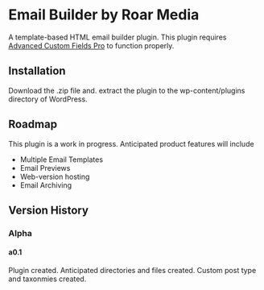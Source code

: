 # Email Builder by Roar Media
A template-based HTML email builder plugin. This plugin requires [Advanced Custom Fields Pro](https://www.advancedcustomfields.com/) to function properly.

## Installation
Download the .zip file and. extract the plugin to the wp-content/plugins directory of WordPress.

## Roadmap
This plugin is a work in progress. Anticipated product features will include
* Multiple Email Templates
* Email Previews
* Web-version hosting
* Email Archiving

## Version History
### Alpha
#### a0.1
Plugin created. Anticipated directories and files created. Custom post type and taxonmies created.